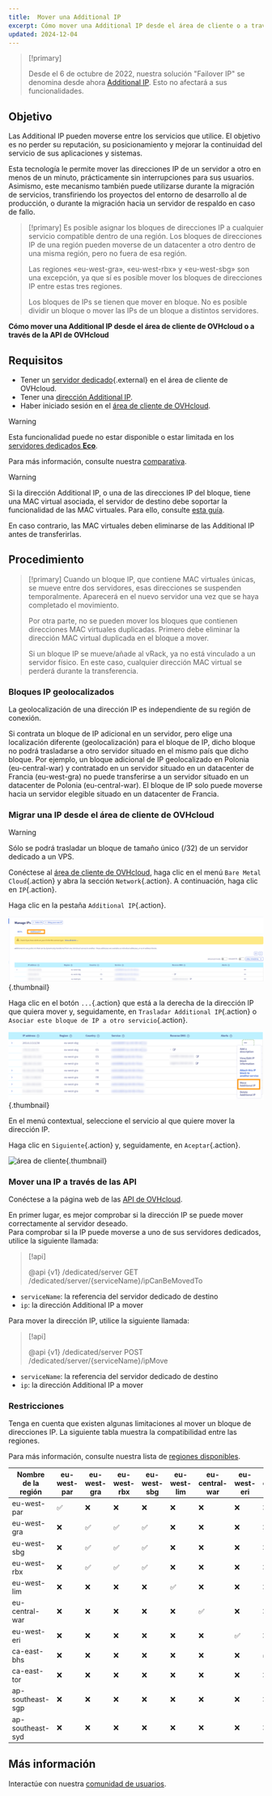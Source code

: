 ```yaml
---
title:  Mover una Additional IP
excerpt: Cómo mover una Additional IP desde el área de cliente o a través de la API de OVHcloud
updated: 2024-12-04
---
```


> [!primary]
>
> Desde el 6 de octubre de 2022, nuestra solución "Failover IP" se denomina desde ahora [Additional IP](/links/network/additional-ip). Esto no afectará a sus funcionalidades.
>

## Objetivo

Las Additional IP pueden moverse entre los servicios que utilice. El objetivo es no perder su reputación, su posicionamiento y mejorar la continuidad del servicio de sus aplicaciones y sistemas.

Esta tecnología le permite mover las direcciones IP de un servidor a otro en menos de un minuto, prácticamente sin interrupciones para sus usuarios. Asimismo, este mecanismo también puede utilizarse durante la migración de servicios, transfiriendo los proyectos del entorno de desarrollo al de producción, o durante la migración hacia un servidor de respaldo en caso de fallo.

> [!primary]
> Es posible asignar los bloques de direcciones IP a cualquier servicio compatible dentro de una región.
Los bloques de direcciones IP de una región pueden moverse de un datacenter a otro dentro de una misma región, pero no fuera de esa región.
>
> Las regiones «eu-west-gra», «eu-west-rbx» y «eu-west-sbg» son una excepción, ya que sí es posible mover los bloques de direcciones IP entre estas tres regiones.
>
> Los bloques de IPs se tienen que mover en bloque. No es posible dividir un bloque o mover las IPs de un bloque a distintos servidores.

**Cómo mover una Additional IP desde el área de cliente de OVHcloud o a través de la API de OVHcloud**

## Requisitos

- Tener un [servidor dedicado](/links/bare-metal/bare-metal){.external} en el área de cliente de OVHcloud.
- Tener una [dirección Additional IP](/links/network/additional-ip).
- Haber iniciado sesión en el [área de cliente de OVHcloud](/links/manager).

> [!warning]
> Esta funcionalidad puede no estar disponible o estar limitada en los [servidores dedicados **Eco**](https://eco.ovhcloud.com/es-es/about/).
>
> Para más información, consulte nuestra [comparativa](https://eco.ovhcloud.com/es-es/compare/).

> [!warning]
> Si la dirección Additional IP, o una de las direcciones IP del bloque, tiene una MAC virtual asociada, el servidor de destino debe soportar la funcionalidad de las MAC virtuales.
> Para ello, consulte [esta guía](/pages/bare_metal_cloud/dedicated_servers/network_support_virtual_mac).
>
> En caso contrario, las MAC virtuales deben eliminarse de las Additional IP antes de transferirlas.

## Procedimiento

> [!primary]
> Cuando un bloque IP, que contiene MAC virtuales únicas, se mueve entre dos servidores, esas direcciones se suspenden temporalmente. Aparecerá en el nuevo servidor una vez que se haya completado el movimiento.
>
> Por otra parte, no se pueden mover los bloques que contienen direcciones MAC virtuales duplicadas. Primero debe eliminar la dirección MAC virtual duplicada en el bloque a mover.
>
> Si un bloque IP se mueve/añade al vRack, ya no está vinculado a un servidor físico. En este caso, cualquier dirección MAC virtual se perderá durante la transferencia.
>

### Bloques IP geolocalizados

La geolocalización de una dirección IP es independiente de su región de conexión.

Si contrata un bloque de IP adicional en un servidor, pero elige una localización diferente (geolocalización) para el bloque de IP, dicho bloque no podrá trasladarse a otro servidor situado en el mismo país que dicho bloque. Por ejemplo, un bloque adicional de IP geolocalizado en Polonia (eu-central-war) y contratado en un servidor situado en un datacenter de Francia (eu-west-gra) no puede transferirse a un servidor situado en un datacenter de Polonia (eu-central-war). El bloque de IP solo puede moverse hacia un servidor elegible situado en un datacenter de Francia.

### Migrar una IP desde el área de cliente de OVHcloud

> [!warning]
> Sólo se podrá trasladar un bloque de tamaño único (/32) de un servidor dedicado a un VPS.
>

Conéctese al [área de cliente de OVHcloud](/links/manager), haga clic en el menú `Bare Metal Cloud`{.action} y abra la sección `Network`{.action}. A continuación, haga clic en `IP`{.action}.

Haga clic en la pestaña `Additional IP`{.action}.

![manage IPs](images/manageIPs2024.png){.thumbnail}

Haga clic en el botón `...`{.action} que está a la derecha de la dirección IP que quiera mover y, seguidamente, en `Trasladar Additional IP`{.action} o `Asociar este bloque de IP a otro servicio`{.action}.

![área de cliente](images/move_ip.png){.thumbnail}

En el menú contextual, seleccione el servicio al que quiere mover la dirección IP.

Haga clic en `Siguiente`{.action} y, seguidamente, en `Aceptar`{.action}.

![área de cliente](images/moveadditionalIP2.png){.thumbnail}

### Mover una IP a través de las API

Conéctese a la página web de las [API de OVHcloud](https://api.ovh.com/).

En primer lugar, es mejor comprobar si la dirección IP se puede mover correctamente al servidor deseado.
<br>Para comprobar si la IP puede moverse a uno de sus servidores dedicados, utilice la siguiente llamada:

> [!api]
>
> @api {v1} /dedicated/server GET /dedicated/server/{serviceName}/ipCanBeMovedTo
>

- `serviceName`: la referencia del servidor dedicado de destino
- `ip`: la dirección Additional IP a mover

Para mover la dirección IP, utilice la siguiente llamada:

> [!api]
>
> @api {v1} /dedicated/server POST /dedicated/server/{serviceName}/ipMove
>

- `serviceName`: la referencia del servidor dedicado de destino
- `ip`: la dirección Additional IP a mover

### Restricciones <a name="limitations"></a>

Tenga en cuenta que existen algunas limitaciones al mover un bloque de direcciones IP. La siguiente tabla muestra la compatibilidad entre las regiones.

Para más información, consulte nuestra lista de [regiones disponibles](/links/network/additional-ip).

| Nombre de la región  | eu-west-par | eu-west-gra | eu-west-rbx | eu-west-sbg | eu-west-lim | eu-central-war | eu-west-eri | ca-east-bhs | ca-east-tor | ap-southeast-sgp | ap-southeast-syd |
|----------------|-------------|-------------|-------------|-------------|-------------|----------------|-------------|-------------|-------------|-------------|-------------|
| eu-west-par    |      ✅        |      ❌       |     ❌        |     ❌        |      ❌       |      ❌          |       ❌       |       ❌      |     ❌      | ❌      |     ❌      |
| eu-west-gra    |       ❌      |       ✅       |      ✅       |      ✅      |       ❌       |       ❌         |       ❌        |     ❌        |    ❌        | ❌      |     ❌      |
| eu-west-sbg    |       ❌        |      ✅       |      ✅       |      ✅       |      ❌       |      ❌           |      ❌       |      ❌        |    ❌        | ❌      |     ❌      |
| eu-west-rbx |       ❌        |      ✅       |      ✅       |      ✅       |      ❌       |      ❌           |      ❌       |      ❌        |    ❌        | ❌      |     ❌      |
| eu-west-lim    |        ❌       |      ❌       |      ❌       |     ❌        |     ✅       |      ❌         |      ❌        |     ❌        |     ❌       | ❌      |     ❌      |
| eu-central-war |      ❌       |      ❌       |     ❌       |      ❌       |      ❌        |       ✅         |       ❌       |       ❌       |       ❌        | ❌      |     ❌      |
| eu-west-eri    |         ❌      |       ❌      |        ❌     |       ❌     |      ❌       |       ❌         |     ✅        |      ❌         |      ❌       | ❌      |     ❌      |
| ca-east-bhs    |     ❌        |      ❌       |    ❌         |        ❌    |        ❌       |      ❌          |       ❌      |     ✅        |      ❌       | ❌      |     ❌      |
| ca-east-tor    |    ❌         |      ❌       |     ❌        |        ❌       |      ❌       |       ❌         |      ❌       |      ❌       |       ✅     | ❌      |     ❌      |
| ap-southeast-sgp|    ❌         |      ❌       |     ❌        |        ❌       |      ❌       |       ❌         |      ❌       |      ❌       |       ❌       | ✅       |     ❌      |
| ap-southeast-syd|    ❌         |      ❌       |     ❌        |        ❌       |      ❌       |       ❌         |      ❌       |      ❌       |       ❌       | ❌      |     ✅       |

## Más información

Interactúe con nuestra [comunidad de usuarios](/links/community).
